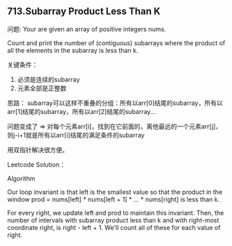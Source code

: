 713.Subarray Product Less Than K
---
问题:
Your are given an array of positive integers nums.

Count and print the number of (contiguous) subarrays where the product of all the elements in the subarray is less than k.

关键条件：
1. 必须是连续的subarray
2. 元素全部是正整数

思路：
subarray可以这样不重叠的分组：所有以arr[0]结尾的subarray，所有以arr[1]结尾的subarray，所有以arr[2]结尾的subarray...

问题变成了 => 对每个元素arr[i]，找到在它前面的，离他最远的一个元素arr[j]，则j-i+1就是所有以arr[i]结尾的满足条件的subarray

用双指针解决很方便。

Leetcode Solution：

Algorithm

Our loop invariant is that left is the smallest value so that the product in the window prod = nums[left] * nums[left + 1] * ... * nums[right] is less than k.

For every right, we update left and prod to maintain this invariant. Then, the number of intervals with subarray product less than k and with right-most coordinate right, is right - left + 1. We'll count all of these for each value of right.